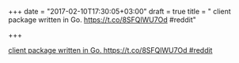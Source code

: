 +++
date = "2017-02-10T17:30:05+03:00"
draft = true
title = " client package written in Go. https://t.co/8SFQlWU7Od #reddit"

+++

<p><a href="API.ai"> client package written in Go. https://t.co/8SFQlWU7Od #reddit</a></p>
